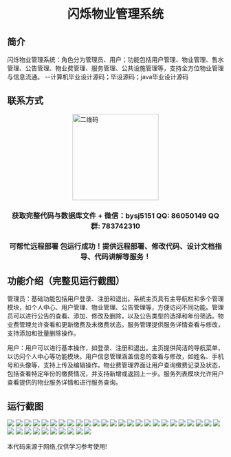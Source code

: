 <p><h1 align="center">闪烁物业管理系统</h1></p>

## 简介
闪烁物业管理系统：角色分为管理员、用户；功能包括用户管理、物业管理、售水管理、公告管理、物业费管理、服务管理、公共设施管理等，支持全方位物业管理与信息流通。    --计算机毕业设计源码；毕设源码；java毕业设计源码


## 联系方式
<img src="https://bs-1329754181.cos.ap-shanghai.myqcloud.com/wx.jpg" alt="二维码" style="display: block; margin: 0 auto;" width="200px">
<p><h3 align="center">获取完整代码与数据库文件 + 微信：bysj5151 QQ: 86050149 QQ群: 783742310</h3></p>
<p><h3 align="center">可帮忙远程部署 包运行成功！提供远程部署、修改代码、设计文档指导、代码讲解等服务！</h3></p>

## 功能介绍（完整见运行截图）
管理员：基础功能包括用户登录、注册和退出。系统主页具有主导航栏和多个管理模块，如个人中心、用户管理、物业管理、公告管理等，方便访问不同功能。管理员可以进行公告的查看、添加、修改及删除，以及公告类型的选择和年份筛选。物业费管理允许查看和更新缴费及未缴费状态。服务管理提供服务详情查看与修改，支持添加和批量删除操作。

用户：用户可以进行基本操作，如登录、注册和退出。主页提供简洁的导航菜单，以访问个人中心等功能模块。用户信息管理涵盖信息的查看与修改，如姓名、手机号和头像等，支持上传及编辑操作。物业费管理界面让用户查询缴费记录及状态，包括查看特定年份的缴费情况，并支持新增或返回上一步。服务列表模块允许用户查看提供的物业服务详情和进行服务查询。


## 运行截图
![](https://bs-1329754181.cos.ap-shanghai.myqcloud.com/ssm/BlinkPropertyManagementSystem/img/001.jpg)
![](https://bs-1329754181.cos.ap-shanghai.myqcloud.com/ssm/BlinkPropertyManagementSystem/img/002.jpg)
![](https://bs-1329754181.cos.ap-shanghai.myqcloud.com/ssm/BlinkPropertyManagementSystem/img/003.jpg)
![](https://bs-1329754181.cos.ap-shanghai.myqcloud.com/ssm/BlinkPropertyManagementSystem/img/004.jpg)
![](https://bs-1329754181.cos.ap-shanghai.myqcloud.com/ssm/BlinkPropertyManagementSystem/img/005.jpg)
![](https://bs-1329754181.cos.ap-shanghai.myqcloud.com/ssm/BlinkPropertyManagementSystem/img/006.jpg)
![](https://bs-1329754181.cos.ap-shanghai.myqcloud.com/ssm/BlinkPropertyManagementSystem/img/007.jpg)
![](https://bs-1329754181.cos.ap-shanghai.myqcloud.com/ssm/BlinkPropertyManagementSystem/img/008.jpg)
![](https://bs-1329754181.cos.ap-shanghai.myqcloud.com/ssm/BlinkPropertyManagementSystem/img/009.jpg)
![](https://bs-1329754181.cos.ap-shanghai.myqcloud.com/ssm/BlinkPropertyManagementSystem/img/010.jpg)
![](https://bs-1329754181.cos.ap-shanghai.myqcloud.com/ssm/BlinkPropertyManagementSystem/img/011.jpg)
![](https://bs-1329754181.cos.ap-shanghai.myqcloud.com/ssm/BlinkPropertyManagementSystem/img/012.jpg)
![](https://bs-1329754181.cos.ap-shanghai.myqcloud.com/ssm/BlinkPropertyManagementSystem/img/013.jpg)
![](https://bs-1329754181.cos.ap-shanghai.myqcloud.com/ssm/BlinkPropertyManagementSystem/img/014.jpg)
![](https://bs-1329754181.cos.ap-shanghai.myqcloud.com/ssm/BlinkPropertyManagementSystem/img/015.jpg)
![](https://bs-1329754181.cos.ap-shanghai.myqcloud.com/ssm/BlinkPropertyManagementSystem/img/016.jpg)
![](https://bs-1329754181.cos.ap-shanghai.myqcloud.com/ssm/BlinkPropertyManagementSystem/img/017.jpg)
![](https://bs-1329754181.cos.ap-shanghai.myqcloud.com/ssm/BlinkPropertyManagementSystem/img/018.jpg)
![](https://bs-1329754181.cos.ap-shanghai.myqcloud.com/ssm/BlinkPropertyManagementSystem/img/019.jpg)
![](https://bs-1329754181.cos.ap-shanghai.myqcloud.com/ssm/BlinkPropertyManagementSystem/img/020.jpg)
![](https://bs-1329754181.cos.ap-shanghai.myqcloud.com/ssm/BlinkPropertyManagementSystem/img/021.jpg)
![](https://bs-1329754181.cos.ap-shanghai.myqcloud.com/ssm/BlinkPropertyManagementSystem/img/022.jpg)
![](https://bs-1329754181.cos.ap-shanghai.myqcloud.com/ssm/BlinkPropertyManagementSystem/img/023.jpg)
![](https://bs-1329754181.cos.ap-shanghai.myqcloud.com/ssm/BlinkPropertyManagementSystem/img/024.jpg)
![](https://bs-1329754181.cos.ap-shanghai.myqcloud.com/ssm/BlinkPropertyManagementSystem/img/025.jpg)
![](https://bs-1329754181.cos.ap-shanghai.myqcloud.com/ssm/BlinkPropertyManagementSystem/img/026.jpg)
![](https://bs-1329754181.cos.ap-shanghai.myqcloud.com/ssm/BlinkPropertyManagementSystem/img/027.jpg)
![](https://bs-1329754181.cos.ap-shanghai.myqcloud.com/ssm/BlinkPropertyManagementSystem/img/028.jpg)
![](https://bs-1329754181.cos.ap-shanghai.myqcloud.com/ssm/BlinkPropertyManagementSystem/img/029.jpg)
![](https://bs-1329754181.cos.ap-shanghai.myqcloud.com/ssm/BlinkPropertyManagementSystem/img/030.jpg)
![](https://bs-1329754181.cos.ap-shanghai.myqcloud.com/ssm/BlinkPropertyManagementSystem/img/031.jpg)
![](https://bs-1329754181.cos.ap-shanghai.myqcloud.com/ssm/BlinkPropertyManagementSystem/img/032.jpg)
![](https://bs-1329754181.cos.ap-shanghai.myqcloud.com/ssm/BlinkPropertyManagementSystem/img/033.jpg)
![](https://bs-1329754181.cos.ap-shanghai.myqcloud.com/ssm/BlinkPropertyManagementSystem/img/034.jpg)
![](https://bs-1329754181.cos.ap-shanghai.myqcloud.com/ssm/BlinkPropertyManagementSystem/img/035.jpg)

<p>本代码来源于网络,仅供学习参考使用!</p>
